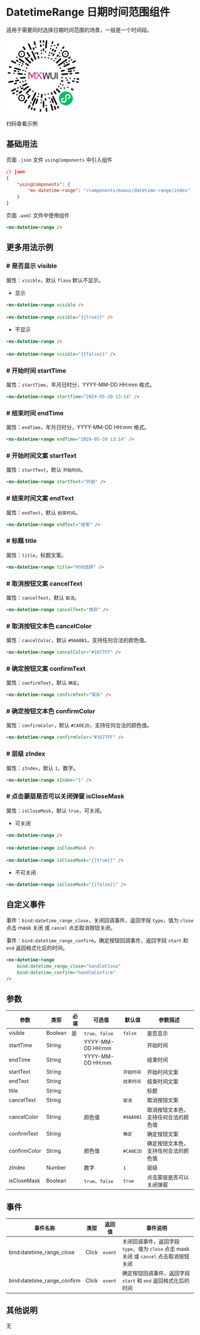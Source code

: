 # DatetimeRange 日期时间范围组件

适用于需要同时选择日期时间范围的场景，一般是一个时间段。

![扫码查看](../imgs/datetimeRange_qrcode.png)

扫码查看示例

## 基础用法
页面 `.json` 文件 `usingComponents` 中引入组件
```json
// json
{
    "usingComponents": {
        "mx-datetime-range": "/components/mxwui/datetime-range/index"
    }
}
```

页面 `.wxml` 文件中使用组件
```html
<mx-datetime-range />
```

## 更多用法示例
### # 是否显示 visible
属性：`visible`，默认 `flase` 默认不显示。

- 显示
```html
<mx-datetime-range visible />

<mx-datetime-range visible="{{true}}" />
```

- 不显示
```html
<mx-datetime-range />

<mx-datetime-range visible="{{false}}" />
```

### # 开始时间 startTime
属性：`startTime`，年月日时分，YYYY-MM-DD HH:mm 格式。

```html
<mx-datetime-range startTime="2024-05-20 13:14" />
```

### # 结束时间 endTime
属性：`endTime`，年月日时分，YYYY-MM-DD HH:mm 格式。

```html
<mx-datetime-range endTime="2024-05-20 13:14" />
```

### # 开始时间文案 startText
属性：`startText`，默认 `开始时间`。

```html
<mx-datetime-range startText="开始" />
```

### # 结束时间文案 endText
属性：`endText`，默认 `结束时间`。

```html
<mx-datetime-range endText="结束" />
```

### # 标题 title
属性：`title`，标题文案。

```html
<mx-datetime-range title="时间选择" />
```

### # 取消按钮文案 cancelText
属性：`cancelText`，默认 `取消`。

```html
<mx-datetime-range cancelText="放弃" />
```

### # 取消按钮文本色 cancelColor
属性：`cancelColor`，默认 `#9AA0B1`，支持任何合法的颜色值。

```html
<mx-datetime-range cancelColor="#1677FF" />
```

### # 确定按钮文案 confirmText
属性：`confirmText`，默认 `确定`。

```html
<mx-datetime-range confirmText="保存" />
```

### # 确定按钮文本色 confirmColor
属性：`confirmColor`，默认 `#CA0E2D`，支持任何合法的颜色值。

```html
<mx-datetime-range confirmColor="#1677FF" />
```

### # 层级 zIndex
属性：`zIndex`，默认 `1`，数字。

```html
<mx-datetime-range zIndex="1" />
```

### # 点击蒙层是否可以关闭弹窗 isCloseMask
属性：`isCloseMask`，默认 `true`，可关闭。

- 可关闭
```html
<mx-datetime-range />

<mx-datetime-range isCloseMask />

<mx-datetime-range isCloseMask="{{true}}" />
```

- 不可关闭
```html
<mx-datetime-range isCloseMask="{{false}}" />
```

## 自定义事件
事件：`bind:datetime_range_close`，关闭回调事件，返回字段 `type`，值为 `close` 点击 mask 关闭 或 `cancel` 点击取消按钮关闭。

事件：`bind:datetime_range_confirm`，确定按钮回调事件，返回字段 `start` 和 `end` 返回格式化后的时间。
```html
<mx-datetime-range 
    bind:datetime_range_close="handleClose" 
    bind:datetime_confirm="handleConfirm" 
/>
```

<!-- ## 参数示意图
![组件参数分解示意图](../imgs/datetimeRange_params.png) -->

## 参数
|参数|类型|必填|可选值|默认值|参数描述|
|----|----|----|----|----|----|
|visible|Boolean|是|`true`、`false`|`false`|是否显示|
|startTime|String||YYYY-MM-DD HH:mm||开始时间|
|endTime|String||YYYY-MM-DD HH:mm||结束时间|
|startText|String|||`开始时间`|开始时间文案|
|endText|String|||`结束时间`|结束时间文案|
|title|String||||标题|
|cancelText|String|||`取消`|取消按钮文案|
|cancelColor|String||颜色值|`#9AA0B1`|取消按钮文本色，支持任何合法的颜色值|
|confirmText|String|||`确定`|确定按钮文案|
|confirmColor|String||颜色值|`#CA0E2D`|确定按钮文本色，支持任何合法的颜色值|
|zIndex|Number||数字|`1`|层级|
|isCloseMask|Boolean||`true`、`false`|`true`|点击蒙层是否可以关闭弹窗|

## 事件
|事件名称|类型|返回值|事件说明|
|----|----|----|----|
|bind:datetime_range_close|Click|`event`|关闭回调事件，返回字段 `type`，值为 `close` 点击 mask 关闭 或 `cancel` 点击取消按钮关闭|
|bind:datetime_range_confirm|Click|`event`|确定按钮回调事件，返回字段 `start` 和 `end` 返回格式化后的时间|


## 其他说明
无